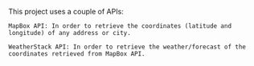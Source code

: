 This project uses a couple of APIs:

    MapBox API: In order to retrieve the coordinates (latitude and longitude) of any address or city. 
    
    WeatherStack API: In order to retrieve the weather/forecast of the coordinates retrieved from MapBox API. 

